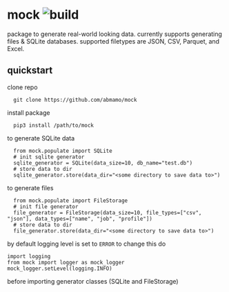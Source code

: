 # mock ![build](https://github.com/abmamo/mock/workflows/build/badge.svg?branch=main)

package to generate real-world looking data. currently supports generating files & SQLite databases. supported filetypes are JSON, CSV, Parquet, and Excel.

## quickstart

clone repo
```
  git clone https://github.com/abmamo/mock
```
install package
```
  pip3 install /path/to/mock
```
to generate SQLite data
```
  from mock.populate import SQLite
  # init sqlite generator
  sqlite_generator = SQLite(data_size=10, db_name="test.db")
  # store data to dir
  sqlite_generator.store(data_dir="<some directory to save data to>")
```
to generate files
```
  from mock.populate import FileStorage
  # init file generator
  file_generator = FileStorage(data_size=10, file_types=["csv", "json"], data_types=["name", "job", "profile"])
  # store data to dir
  file_generator.store(data_dir="<some directory to save data to>")
```
by default logging level is set to `ERROR` to change this do
```
import logging
from mock import logger as mock_logger
mock_logger.setLevel(logging.INFO)
```
before importing generator classes (SQLite and FileStorage)
